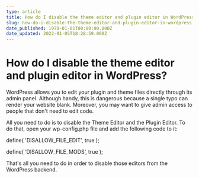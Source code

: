 ```yaml
---
type: article
title: How do I disable the theme editor and plugin editor in WordPress?
slug: how-do-i-disable-the-theme-editor-and-plugin-editor-in-wordpress
date_published: 1970-01-01T00:00:00.000Z
date_updated: 2022-01-05T18:28:59.000Z
---
```


# How do I disable the theme editor and plugin editor in WordPress?

WordPress allows you to edit your plugin and theme files directly through its admin panel. Although handy, this is dangerous because a single typo can render your website blank. Moreover, you may want to give admin access to people that don't need to edit code.

All you need to do is to disable the Theme Editor and the Plugin Editor. To do that, open your wp-config.php file and add the following code to it:

define( 'DISALLOW_FILE_EDIT', true );

define( ‘DISALLOW_FILE_MODS’, true );

That's all you need to do in order to disable those editors from the WordPress backend.